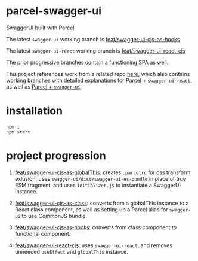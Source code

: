 # parcel-swagger-ui
SwaggerUI built with Parcel

The latest `swagger-ui` working branch is [feat/swagger-ui-cjs-as-hooks](https://github.com/tim-lai/parcel-swagger-ui/tree/feat/swagger-ui-cjs-as-hooks)  

The latest `swagger-ui-react` working branch is [feat/swagger-ui-react-cjs](https://github.com/tim-lai/parcel-swagger-ui/tree/feat/swagger-ui-react-cjs)

The prior progressive branches contain a functioning SPA as well.  

This project references work from a related repo [here](https://github.com/char0n/parcel-swagger-ui/tree/main), which also contains working branches with detailed explanations for [Parcel + `swagger-ui-react`](https://github.com/char0n/parcel-swagger-ui/tree/swagger-ui-react), as well as [Parcel + `swagger-ui`](https://github.com/char0n/parcel-swagger-ui/tree/swagger-ui).  


# installation
`npm i`  
`npm start`  

# project progression
1. [feat/swagger-ui-cjs-as-globalThis](https://github.com/tim-lai/parcel-swagger-ui/tree/feat/swagger-ui-cjs-as-globalThis): creates `.parcelrc` for css transform exlusion, uses `swagger-ui/dist/swagger-ui-es-bundle` in place of true ESM fragment, and uses `initializer.js` to instantiate a SwaggerUI instance.  

2. [feat/swagger-ui-cjs-as-class](https://github.com/tim-lai/parcel-swagger-ui/tree/feat/swagger-ui-cjs-as-class): converts from a globalThis instance to a React class component, as well as setting up a Parcel alias for `swagger-ui` to use CommonJS bundle.  

3. [feat/swagger-ui-cjs-as-hooks](https://github.com/tim-lai/parcel-swagger-ui/tree/feat/swagger-ui-cjs-as-hooks): converts from class component to functional component.  

4. [feat/swagger-ui-react-cjs](https://github.com/tim-lai/parcel-swagger-ui/tree/feat/swagger-ui-react-cjs): uses `swagger-ui-react`, and removes unneeded `useEffect` and `globalThis` instance.  

